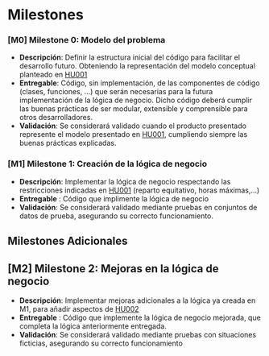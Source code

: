 # Milestones

### [M0] Milestone 0: Modelo del problema

+ **Descripción**: Definir la estructura inicial del código para facilitar el desarrollo futuro. Obteniendo la representación del modelo conceptual planteado en [HU001](https://github.com/Carlosmapego8/GoMountain/issues/2) 
+ **Entregable**: Código, sin implementación, de las componentes de código (clases, funciones, ...) que serán necesarias para la futura implementación de la lógica de negocio. Dicho código deberá cumplir las buenas prácticas de ser modular, extensible y comprensible para otros desarrolladores. 
+ **Validación**: Se considerará validado cuando el producto presentado represente el modelo presentado en [HU001](https://github.com/Carlosmapego8/GoMountain/issues/2), cumpliendo siempre las buenas prácticas explicadas.

### [M1] Milestone 1: Creación de la lógica de negocio
+ **Descripción**: Implementar la lógica de negocio respectando las restricciones indicadas en [HU001](https://github.com/Carlosmapego8/GoMountain/issues/2) (reparto equitativo, horas máximas,...)
+ **Entregable** : Código que implimente la lógica de negocio 
+ **Validación**: Se considerará validado mediante pruebas en conjuntos de datos de prueba, asegurando su correcto funcionamiento.

## Milestones Adicionales

## [M2] Milestone 2: Mejoras en la lógica de negocio
+ **Descripción**: Implementar mejoras adicionales a la lógica ya creada en M1, para añadir aspectos de [HU002](https://github.com/Carlosmapego8/GoMountain/issues/3)
+ **Entregable** : Código que implemente la lógica de negocio mejorada, que completa la lógica anteriormente entregada.
+ **Validación**: Se considerará validado mediante pruebas con situaciones ficticias, asegurando su correcto funcionamiento
